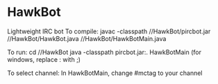 HawkBot
=======

Lightweight IRC bot 
To compile:
javac -classpath /<path>/HawkBot/pircbot.jar /<path>/HawkBot/HawkBot.java /<path>/HawkBot/HawkBotMain.java 

To run:
cd /<path>/HawkBot
java -classpath pircbot.jar:. HawkBotMain
(for windows, replace : with ;)

To select channel:
In HawkBotMain, change #mctag to your channel